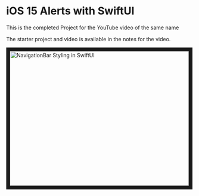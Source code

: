 # iOS 15 Alerts with SwiftUI

This is the completed Project for the YouTube video of the same name

The starter project and video is available in the notes for the video.

<a href="http://www.youtube.com/watch?feature=player_embedded&v=NC_c7WfSRTk
" target="_blank"><img src="http://img.youtube.com/vi/NC_c7WfSRTk/0.jpg" 
alt="NavigationBar Styling in SwiftUI" width="480" height="360" border="10" /></a>

